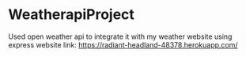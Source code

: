 # WeatherapiProject
Used open weather api to integrate it with my weather website using express
website link: https://radiant-headland-48378.herokuapp.com/
